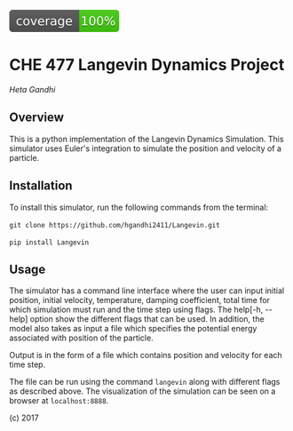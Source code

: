 ![code coverage](img/coverage.svg)

CHE 477 Langevin Dynamics Project
======

*Heta Gandhi*

Overview
-------

This is a python implementation of the Langevin Dynamics Simulation. This simulator uses Euler's integration to simulate the position and velocity of a particle. 

Installation
---------
To install this simulator, run the following commands from the terminal:

`git clone https://github.com/hgandhi2411/Langevin.git` 

`pip install Langevin`

Usage
-----
The simulator has a command line interface where the user can input initial position, initial velocity, temperature, damping coefficient, total time for which simulation must run and the time step using flags. The help[-h, --help] option show the different flags that can be used. In addition, the model also takes as input a file which specifies the potential energy associated with position of the particle. 

Output is in the form of a file which contains position and velocity for each time step.

The file can be run using the command `langevin` along with different flags as described above. The visualization of the simulation can be seen on a browser at `localhost:8888`. 


(c) 2017